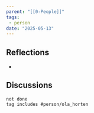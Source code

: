 ```yaml
---
parent: "[[0-People]]"
tags:
 - person
date: "2025-05-13"
---
```

## Reflections
* 
## Discussions
```tasks
not done
tag includes #person/ola_horten
```

